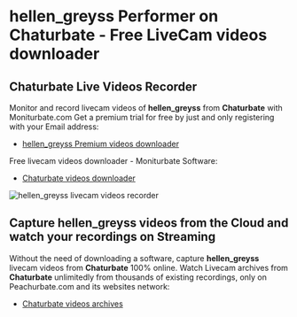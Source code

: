 # hellen_greyss Performer on Chaturbate - Free LiveCam videos downloader

## Chaturbate Live Videos Recorder

Monitor and record livecam videos of **hellen_greyss** from **Chaturbate** with Moniturbate.com
Get a premium trial for free by just and only registering with your Email address:
* [hellen_greyss Premium videos downloader](https://moniturbate.com/request-demo-licence-key.html)

Free livecam videos downloader - Moniturbate Software:
* [Chaturbate videos downloader](https://moniturbate.com/moniturbate-download-software.html)

![hellen_greyss livecam videos recorder](https://peachurnet.com/templates/moniturbate-software.png)


## Capture hellen_greyss videos from the Cloud and watch your recordings on Streaming

Without the need of downloading a software, capture **hellen_greyss** livecam videos from **Chaturbate** 100% online.
Watch Livecam archives from **Chaturbate** unlimitedly from thousands of existing recordings, only on Peachurbate.com and its websites network:
* [Chaturbate videos archives](https://peachurnet.com/)